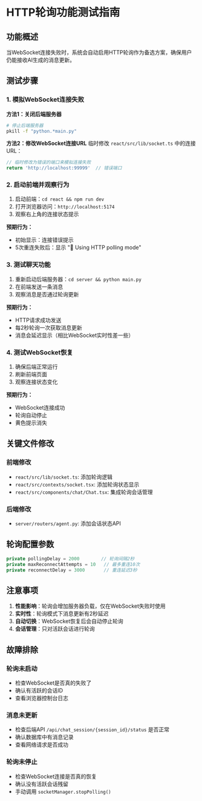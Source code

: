 # HTTP轮询功能测试指南

## 功能概述

当WebSocket连接失败时，系统会自动启用HTTP轮询作为备选方案，确保用户仍能接收AI生成的消息更新。

## 测试步骤

### 1. 模拟WebSocket连接失败

**方法1：关闭后端服务器**
```bash
# 停止后端服务器
pkill -f "python.*main.py"
```

**方法2：修改WebSocket连接URL**
临时修改 `react/src/lib/socket.ts` 中的连接URL：
```typescript
// 临时修改为错误的端口来模拟连接失败
return 'http://localhost:99999'  // 错误端口
```

### 2. 启动前端并观察行为

1. 启动前端：`cd react && npm run dev`
2. 打开浏览器访问：`http://localhost:5174`
3. 观察右上角的连接状态提示

**预期行为：**
- 初始显示：连接错误提示
- 5次重连失败后：显示 "🔄 Using HTTP polling mode"

### 3. 测试聊天功能

1. 重新启动后端服务器：`cd server && python main.py`
2. 在前端发送一条消息
3. 观察消息是否通过轮询更新

**预期行为：**
- HTTP请求成功发送
- 每2秒轮询一次获取消息更新
- 消息会延迟显示（相比WebSocket实时性差一些）

### 4. 测试WebSocket恢复

1. 确保后端正常运行
2. 刷新前端页面
3. 观察连接状态变化

**预期行为：**
- WebSocket连接成功
- 轮询自动停止
- 黄色提示消失

## 关键文件修改

### 前端修改
- `react/src/lib/socket.ts`: 添加轮询逻辑
- `react/src/contexts/socket.tsx`: 添加轮询状态显示
- `react/src/components/chat/Chat.tsx`: 集成轮询会话管理

### 后端修改
- `server/routers/agent.py`: 添加会话状态API

## 轮询配置参数

```typescript
private pollingDelay = 2000        // 轮询间隔2秒
private maxReconnectAttempts = 10   // 最多重连10次
private reconnectDelay = 3000       // 重连延迟3秒
```

## 注意事项

1. **性能影响**：轮询会增加服务器负载，仅在WebSocket失败时使用
2. **实时性**：轮询模式下消息更新有2秒延迟
3. **自动切换**：WebSocket恢复后会自动停止轮询
4. **会话管理**：只对活跃会话进行轮询

## 故障排除

### 轮询未启动
- 检查WebSocket是否真的失败了
- 确认有活跃的会话ID
- 查看浏览器控制台日志

### 消息未更新
- 检查后端API `/api/chat_session/{session_id}/status` 是否正常
- 确认数据库中有消息记录
- 查看网络请求是否成功

### 轮询未停止
- 检查WebSocket连接是否真的恢复
- 确认没有活跃会话残留
- 手动调用 `socketManager.stopPolling()`
